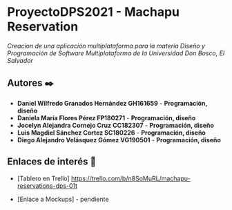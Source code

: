 # ProyectoDPS2021 - Machapu Reservation

_Creacion de una aplicación multiplataforma para la materia Diseño y Programación de Software Multiplataforma de la Universidad Don Bosco, El Salvador_

## Autores ✒️

* **Daniel Wilfredo Granados Hernández   GH161659** - **Programación, diseño**
* **Daniela María Flores Pérez           FP180271** - **Programación, diseño**
* **Jocelyn Alejandra Cornejo Cruz       CC182307** - **Programación, diseño**
* **Luis Magdiel Sánchez Cortez          SC180226** - **Programación, diseño**
* **Diego Alejandro Velásquez Gómez      VG190501** - **Programación, diseño**


## Enlaces de interés 👀

* [Tablero en Trello] https://trello.com/b/n8SoMuRL/machapu-reservations-dps-01t

* [Enlace a Mockups] - pendiente
